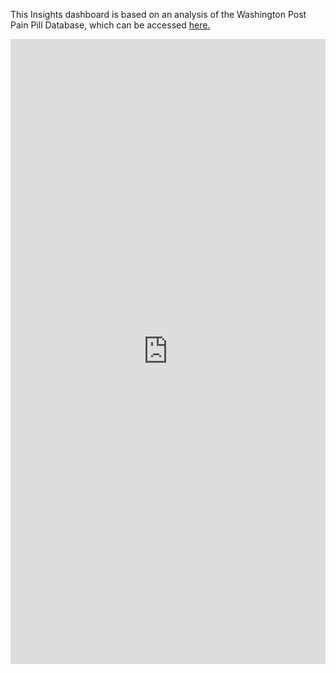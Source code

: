 This Insights dashboard is based on an analysis of the Washington Post Pain Pill Database, which can be accessed [here.](https://www.washingtonpost.com/graphics/2019/investigations/dea-pain-pill-database/)

<iframe src="https://insights.arcgis.com/#/embed/fe870e94814a4065b75a2dad2aad0fba" width="100%" height="1000" frameborder="0"></iframe>

